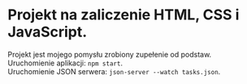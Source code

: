 # Projekt na zaliczenie HTML, CSS i JavaScript.  
Projekt jest mojego pomysłu zrobiony zupełenie od podstaw.  
Uruchomienie aplikacji: `npm start`.  
Uruchomienie JSON serwera: `json-server --watch tasks.json`.
